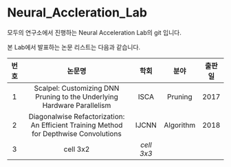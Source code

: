 # Neural_Accleration_Lab
모두의 연구소에서 진행하는 Neural Acceleration Lab의 git 입니다. 

본 Lab에서 발표하는 논문 리스트는 다음과 같습니다.

|  <center>번호</center> |  <center>논문명</center> | <center>학회</center> | <center>분야</center> | <center>출판일</center> |
|:--------:|:--------:|:--------:|:--------:|:--------:|
|<center>1</center> | <center>Scalpel: Customizing DNN Pruning to the Underlying Hardware Parallelism</center> | <center>ISCA</center> | <center>Pruning</center>|<center>2017</center>|
|<center>2</center> | <center>Diagonalwise Refactorization: An Efficient Training Method for Depthwise Convolutions</center> |IJCNN | Algorithm | 2018 |
|<center>3</center> | <center>cell 3x2 </center> |*cell 3x3* |
